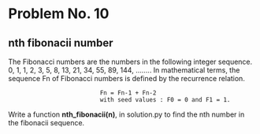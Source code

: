 # Problem No. 10

## nth fibonacii number

The Fibonacci numbers are the numbers in the following integer sequence. 0, 1, 1, 2, 3, 5, 8, 13, 21, 34, 55, 89, 144, …….. 
In mathematical terms, the sequence Fn of Fibonacci numbers is defined by the recurrence relation.

                              Fn = Fn-1 + Fn-2
                              with seed values : F0 = 0 and F1 = 1.   
                              
Write a function **nth_fibonacii(n)**, in solution.py to find the nth number in the fibonacii sequence. 
